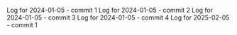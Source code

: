 Log for 2024-01-05 - commit 1
Log for 2024-01-05 - commit 2
Log for 2024-01-05 - commit 3
Log for 2024-01-05 - commit 4
Log for 2025-02-05 - commit 1
